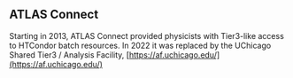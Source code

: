 ## ATLAS Connect

Starting in 2013, ATLAS Connect provided physicists with Tier3-like access to
HTCondor batch resources. In 2022 it was replaced by the UChicago Shared Tier3
/ Analysis Facility, [https://af.uchicago.edu/](https://af.uchicago.edu/)
